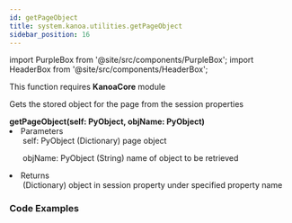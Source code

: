 ```yaml
---
id: getPageObject
title: system.kanoa.utilities.getPageObject
sidebar_position: 16
---
```

import PurpleBox from '@site/src/components/PurpleBox';
import HeaderBox from '@site/src/components/HeaderBox';


<PurpleBox>This function requires <b>KanoaCore</b> module</PurpleBox>

<HeaderBox header="Description">Gets the stored object for the page from the session properties </HeaderBox>

<HeaderBox header="Syntax">
    <b>getPageObject(self: PyObject, objName: PyObject) </b>
    <li> Parameters <br />
        <ul>self: PyObject (Dictionary) page object</ul>
        <ul>objName: PyObject (String) name of object to be retrieved</ul>
    </li>
    <li> Returns <br />
        <ul>(Dictionary) object in session property under specified property name</ul>
    </li>
</HeaderBox>

### Code Examples

```py 


```